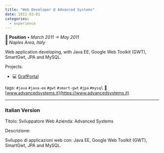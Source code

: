 ```yaml
---
title: "Web Developer @ Advanced Systems"
date: 2011-03-01
categories:
  - experience
---
```

💼 **Position** • _March 2011 → May 2011_  
📍 _Naples Area, Italy_

Web application developing, with Java EE, Google Web Toolkit (GWT), SmartGwt, JPA and MySQL.

Projects:
* 💻 [GrafPortal](/timeline/grafportal)

tags: `#java` `#java-ee` `#gwt` `#smart-gwt` `#jpa` `#mysql`
🔗 [www.advancedsystems.it](https://www.advancedsystems.it)

---

### Italian Version

Titolo: Sviluppatore Web
Azienda: Advanced Systems

Descrizione:

Sviluppo di applicazioni web con: Java EE, Google Web Toolkit (GWT), SmartGwt, JPA and MySQL.
